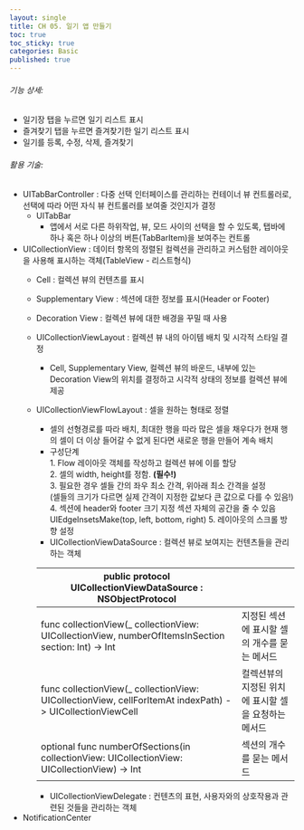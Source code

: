 ```yaml
---
layout: single
title: CH 05. 일기 앱 만들기
toc: true
toc_sticky: true
categories: Basic 
published: true
---
```


###### 기능 상세: 
- 일기장 탭을 누르면 일기 리스트 표시
- 즐겨찾기 탭을 누르면 즐겨찾기한 일기 리스트 표시
- 일기를 등록, 수정, 삭제, 즐겨찾기

###### 활용 기술:
- UITabBarController
  : 다중 선택 인터페이스를 관리하는 컨테이너 뷰 컨트롤러로, 선택에 따라 어떤 자식 뷰 컨트롤러를 보여줄 것인지가 결정
    - UITabBar
        - 앱에서 서로 다른 하위작업, 뷰, 모드 사이의 선택을 할 수 있도록, 탭바에 하나 혹은 하나 이상의 버튼(TabBarItem)을 보여주는 컨트롤
- UICollectionView
  : 데이터 항목의 정렬된 컬렉션을 관리하고 커스텀한 레이아웃을 사용해 표시하는 객체(TableView - 리스트형식)
  - Cell
    : 컬렉션 뷰의 컨텐츠를 표시
  - Supplementary View
    : 섹션에 대한 정보를 표시(Header or Footer) 
  - Decoration View
    : 컬렉션 뷰에 대한 배경을 꾸밀 때 사용
  - UICollectionViewLayout
    : 컬렉션 뷰 내의 아이템 배치 및 시각적 스타일 결정
    - Cell, Supplementary View, 컬렉션 뷰의 바운드, 내부에 있는 Decoration View의 위치를 결정하고 시각적 상태의 정보를 컬렉션 뷰에 제공
  - UICollectionViewFlowLayout
    : 셀을 원하는 형태로 정렬 
    - 셀의 선형경로를 따라 배치, 최대한 행을 따라 많은 셀을 채우다가 현재 행의 셀이 더 이상 들어갈 수 없게 된다면 새로운 행을 만들어 계속 배치
    - 구성단계<br/>
			1. Flow 레이아웃 객체를 작성하고 컬렉션 뷰에 이를 할당<br/>
			2. 셀의 width, height를 정함. **(필수!)**<br/>
			3. 필요한 경우 셀들 간의 좌우 최소 간격, 위아래 최소 간격을 설정<br/>
				 (셀들의 크기가 다르면 실제 간격이 지정한 값보다 큰 값으로 다를 수 있음!)<br/>
			4. 섹션에 header와 footer 크기 지정
				 섹션 자체의 공간을 줄 수 있음 UIEdgeInsetsMake(top, left, bottom, right)
			5. 레이아웃의 스크롤 방향 설정
	- UICollectionViewDataSource
	  : 컬렉션 뷰로 보여지는 컨텐츠들을 관리하는 객체
    
    |public protocol UICollectionViewDataSource : NSObjectProtocol | |
    |---|---|
    |func collectionView(_ collectionView: UICollectionView, numberOfItemsInSection section: Int) -> Int|지정된 섹션에 표시할 셀의 개수를 묻는 메서드|
    |func collectionView(_ collectionView: UICollectionView, cellForItemAt indexPath) -> UICollectionViewCell|컬렉션뷰의 지정된 위치에 표시할 셀을 요청하는 메서드|
    |optional func numberOfSections(in collectionView: UICollectionView: UICollectionView) -> Int|섹션의 개수를 묻는 메서드|

	- UICollectionViewDelegate
	  : 컨텐츠의 표현, 사용자와의 상호작용과 관련된 것들을 관리하는 객체
- NotificationCenter
